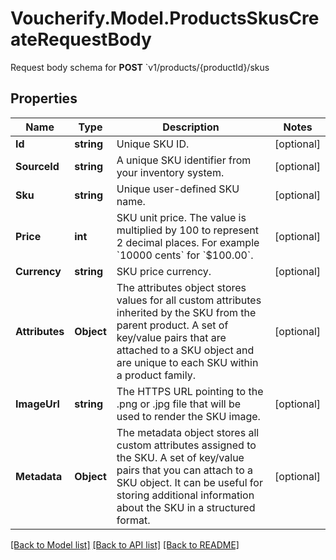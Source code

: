 # Voucherify.Model.ProductsSkusCreateRequestBody
Request body schema for **POST** `v1/products/{productId}/skus

## Properties

Name | Type | Description | Notes
------------ | ------------- | ------------- | -------------
**Id** | **string** | Unique SKU ID. | [optional] 
**SourceId** | **string** | A unique SKU identifier from your inventory system. | [optional] 
**Sku** | **string** | Unique user-defined SKU name. | [optional] 
**Price** | **int** | SKU unit price. The value is multiplied by 100 to represent 2 decimal places. For example &#x60;10000 cents&#x60; for &#x60;$100.00&#x60;. | [optional] 
**Currency** | **string** | SKU price currency. | [optional] 
**Attributes** | **Object** | The attributes object stores values for all custom attributes inherited by the SKU from the parent product. A set of key/value pairs that are attached to a SKU object and are unique to each SKU within a product family. | [optional] 
**ImageUrl** | **string** | The HTTPS URL pointing to the .png or .jpg file that will be used to render the SKU image. | [optional] 
**Metadata** | **Object** | The metadata object stores all custom attributes assigned to the SKU. A set of key/value pairs that you can attach to a SKU object. It can be useful for storing additional information about the SKU in a structured format. | [optional] 

[[Back to Model list]](../../README.md#documentation-for-models) [[Back to API list]](../../README.md#documentation-for-api-endpoints) [[Back to README]](../../README.md)

